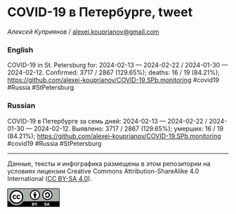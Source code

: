 # COVID-19 в Петербурге, tweet

*Алексей Куприянов* / <alexei.kouprianov@gmail.com>

### English

<!-- COVID-19 in St. Petersburg for: 2024-02-13 --- 2024-02-22 / 2024-01-30 --- 2024-02-12. Сonfirmed: 3717 / 2867 (129.65%); hospitalized:  /   (); deaths: 16 / 19 (84.21%); https://github.com/alexei-kouprianov/COVID-19.SPb.monitoring #covid19 #Russia #StPetersburg -->

COVID-19 in St. Petersburg for: 2024-02-13 — 2024-02-22 / 2024-01-30 —
2024-02-12. Сonfirmed: 3717 / 2867 (129.65%); deaths: 16 / 19 (84.21%);
<https://github.com/alexei-kouprianov/COVID-19.SPb.monitoring> \#covid19
\#Russia \#StPetersburg

### Russian

<!-- COVID-19 в Петербурге за семь дней: 2024-02-13 --- 2024-02-22 / 2024-01-30 --- 2024-02-12. Выявлено: 3717 / 2867 (129.65%); госпитализировано:  /   (); умерших: 16 / 19 (84.21%); https://github.com/alexei-kouprianov/COVID-19.SPb.monitoring #covid19 #Russia #StPetersburg -->

COVID-19 в Петербурге за семь дней: 2024-02-13 — 2024-02-22 / 2024-01-30
— 2024-02-12. Выявлено: 3717 / 2867 (129.65%); умерших: 16 / 19
(84.21%); <https://github.com/alexei-kouprianov/COVID-19.SPb.monitoring>
\#covid19 \#Russia \#StPetersburg

------------------------------------------------------------------------

Данные, тексты и инфографика размещены в этом репозитории на условиях
лицензии Creative Commons Attribution-ShareAlike 4.0 International ([CC
BY-SA 4.0](https://creativecommons.org/licenses/by-sa/4.0/)).

![](../misc/CC-BY-SA-icon.png "CC-BY-SA")
